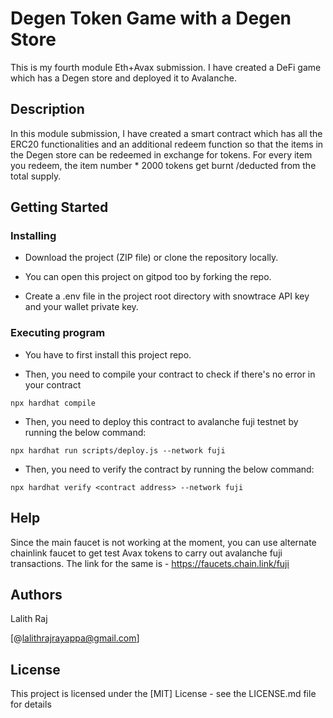 # Degen Token Game with a Degen Store

This is my fourth module Eth+Avax submission. I have created a DeFi game which has a Degen store and deployed it to Avalanche.

## Description

In this module submission, I have created a smart contract which has all the ERC20 functionalities and an additional redeem function so that the items in the Degen store can be redeemed in exchange for tokens. For every item you redeem, the item number * 2000 tokens get burnt /deducted from the total supply.

## Getting Started

### Installing

* Download the project (ZIP file) or clone the repository locally.

* You can open this project on gitpod too by forking the repo.

* Create a .env file in the project root directory with snowtrace API key and your wallet private key.

### Executing program

* You have to first install this project repo.
  
* Then, you need to compile your contract to check if there's no error in your contract
```
npx hardhat compile
```
* Then, you need to deploy this contract to avalanche fuji testnet by running the below command:
```
npx hardhat run scripts/deploy.js --network fuji
```

* Then, you need to verify the contract by running the below command:
```
npx hardhat verify <contract address> --network fuji
```
## Help

Since the main faucet is not working at the moment, you can use alternate chainlink faucet to get test Avax tokens to carry out avalanche fuji transactions. The link for the same is - https://faucets.chain.link/fuji

## Authors

Lalith Raj 

[@lalithrajrayappa@gmail.com]

## License

This project is licensed under the [MIT] License - see the LICENSE.md file for details
